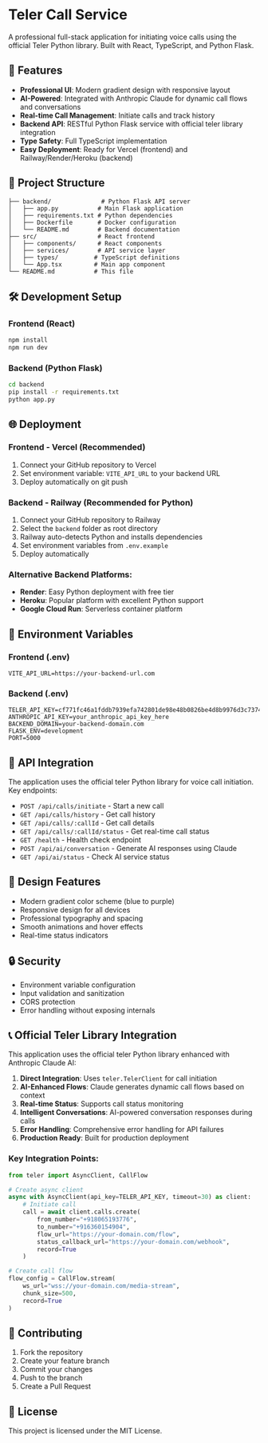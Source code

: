 # Teler Call Service

A professional full-stack application for initiating voice calls using the official Teler Python library. Built with React, TypeScript, and Python Flask.

## 🚀 Features

- **Professional UI**: Modern gradient design with responsive layout
- **AI-Powered**: Integrated with Anthropic Claude for dynamic call flows and conversations
- **Real-time Call Management**: Initiate calls and track history
- **Backend API**: RESTful Python Flask service with official teler library integration
- **Type Safety**: Full TypeScript implementation
- **Easy Deployment**: Ready for Vercel (frontend) and Railway/Render/Heroku (backend)

## 📁 Project Structure

```
├── backend/              # Python Flask API server
│   ├── app.py           # Main Flask application
│   ├── requirements.txt # Python dependencies
│   ├── Dockerfile       # Docker configuration
│   └── README.md        # Backend documentation
├── src/                 # React frontend
│   ├── components/      # React components
│   ├── services/        # API service layer
│   ├── types/          # TypeScript definitions
│   └── App.tsx         # Main app component
└── README.md           # This file
```

## 🛠 Development Setup

### Frontend (React)
```bash
npm install
npm run dev
```

### Backend (Python Flask)
```bash
cd backend
pip install -r requirements.txt
python app.py
```

## 🌐 Deployment

### Frontend - Vercel (Recommended)
1. Connect your GitHub repository to Vercel
2. Set environment variable: `VITE_API_URL` to your backend URL
3. Deploy automatically on git push

### Backend - Railway (Recommended for Python)
1. Connect your GitHub repository to Railway
2. Select the `backend` folder as root directory
3. Railway auto-detects Python and installs dependencies
4. Set environment variables from `.env.example`
5. Deploy automatically

### Alternative Backend Platforms:
- **Render**: Easy Python deployment with free tier
- **Heroku**: Popular platform with excellent Python support
- **Google Cloud Run**: Serverless container platform

## 🔧 Environment Variables

### Frontend (.env)
```
VITE_API_URL=https://your-backend-url.com
```

### Backend (.env)
```
TELER_API_KEY=cf771fc46a1fddb7939efa742801de98e48b0826be4d8b9976d3c7374a02368b
ANTHROPIC_API_KEY=your_anthropic_api_key_here
BACKEND_DOMAIN=your-backend-domain.com
FLASK_ENV=development
PORT=5000
```

## 📱 API Integration

The application uses the official teler Python library for voice call initiation. Key endpoints:

- `POST /api/calls/initiate` - Start a new call
- `GET /api/calls/history` - Get call history  
- `GET /api/calls/:callId` - Get call details
- `GET /api/calls/:callId/status` - Get real-time call status
- `GET /health` - Health check endpoint
- `POST /api/ai/conversation` - Generate AI responses using Claude
- `GET /api/ai/status` - Check AI service status

## 🎨 Design Features

- Modern gradient color scheme (blue to purple)
- Responsive design for all devices
- Professional typography and spacing
- Smooth animations and hover effects
- Real-time status indicators

## 🔒 Security

- Environment variable configuration
- Input validation and sanitization  
- CORS protection
- Error handling without exposing internals

## 📞 Official Teler Library Integration

This application uses the official teler Python library enhanced with Anthropic Claude AI:

1. **Direct Integration**: Uses `teler.TelerClient` for call initiation
2. **AI-Enhanced Flows**: Claude generates dynamic call flows based on context
2. **Real-time Status**: Supports call status monitoring
3. **Intelligent Conversations**: AI-powered conversation responses during calls
3. **Error Handling**: Comprehensive error handling for API failures
4. **Production Ready**: Built for production deployment

### Key Integration Points:
```python
from teler import AsyncClient, CallFlow

# Create async client
async with AsyncClient(api_key=TELER_API_KEY, timeout=30) as client:
    # Initiate call
    call = await client.calls.create(
        from_number="+918065193776",
        to_number="+916360154904", 
        flow_url="https://your-domain.com/flow",
        status_callback_url="https://your-domain.com/webhook",
        record=True
    )

# Create call flow
flow_config = CallFlow.stream(
    ws_url="wss://your-domain.com/media-stream",
    chunk_size=500,
    record=True
)
```
## 🤝 Contributing

1. Fork the repository
2. Create your feature branch
3. Commit your changes
4. Push to the branch
5. Create a Pull Request

## 📄 License

This project is licensed under the MIT License.